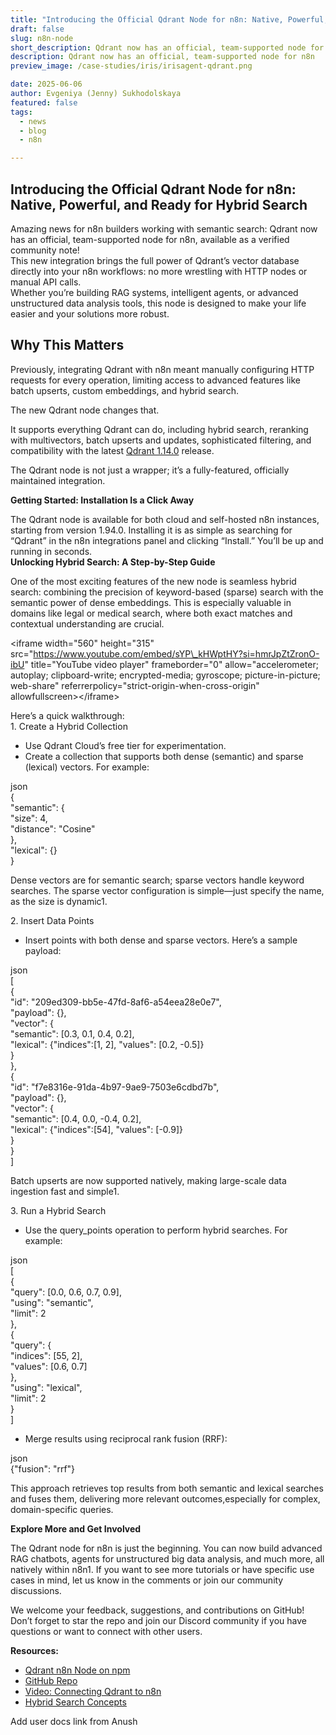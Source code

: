 ```yaml
---
title: "​​Introducing the Official Qdrant Node for n8n: Native, Powerful, and Ready for Hybrid Search" 
draft: false
slug: n8n-node
short_description: Qdrant now has an official, team-supported node for n8n
description: Qdrant now has an official, team-supported node for n8n
preview_image: /case-studies/iris/irisagent-qdrant.png

date: 2025-06-06
author: Evgeniya (Jenny) Sukhodolskaya 
featured: false
tags:
  - news
  - blog
  - n8n

---
```


## ​​Introducing the Official Qdrant Node for n8n: Native, Powerful, and Ready for Hybrid Search 
Amazing news for n8n builders working with semantic search: Qdrant now has an official, team-supported node for n8n, available as a verified community note\!   
This new integration brings the full power of Qdrant’s vector database directly into your n8n workflows: no more wrestling with HTTP nodes or manual API calls.   
Whether you’re building RAG systems, intelligent agents, or advanced unstructured data analysis tools, this node is designed to make your life easier and your solutions more robust.

## **Why This Matters**

Previously, integrating Qdrant with n8n meant manually configuring HTTP requests for every operation, limiting access to advanced features like batch upserts, custom embeddings, and hybrid search. 

The new Qdrant node changes that. 

It supports everything Qdrant can do, including hybrid search, reranking with multivectors, batch upserts and updates, sophisticated filtering, and compatibility with the latest [Qdrant 1.14.0](https://qdrant.tech/blog/qdrant-1.14.x/) release.

The Qdrant node is not just a wrapper; it’s a fully-featured, officially maintained integration. 

**Getting Started: Installation Is a Click Away**

The Qdrant node is available for both cloud and self-hosted n8n instances, starting from version 1.94.0. Installing it is as simple as searching for “Qdrant” in the n8n integrations panel and clicking “Install.” You’ll be up and running in seconds.  
**Unlocking Hybrid Search: A Step-by-Step Guide**

One of the most exciting features of the new node is seamless hybrid search: combining the precision of keyword-based (sparse) search with the semantic power of dense embeddings. This is especially valuable in domains like legal or medical search, where both exact matches and contextual understanding are crucial.

\<iframe width="560" height="315" src="https://www.youtube.com/embed/sYP\_kHWptHY?si=hmrJpZtZronO-ibU" title="YouTube video player" frameborder="0" allow="accelerometer; autoplay; clipboard-write; encrypted-media; gyroscope; picture-in-picture; web-share" referrerpolicy="strict-origin-when-cross-origin" allowfullscreen\>\</iframe\>

Here’s a quick walkthrough:  
1\. Create a Hybrid Collection

* Use Qdrant Cloud’s free tier for experimentation.  
* Create a collection that supports both dense (semantic) and sparse (lexical) vectors. For example:

json  
{  
  "semantic": {  
    "size": 4,  
    "distance": "Cosine"  
  },  
  "lexical": {}  
}

Dense vectors are for semantic search; sparse vectors handle keyword searches. The sparse vector configuration is simple—just specify the name, as the size is dynamic1.

2\. Insert Data Points

* Insert points with both dense and sparse vectors. Here’s a sample payload:

json  
\[  
  {  
    "id": "209ed309-bb5e-47fd-8af6-a54eea28e0e7",  
    "payload": {},  
    "vector": {  
      "semantic": \[0.3, 0.1, 0.4, 0.2\],  
      "lexical": {"indices":\[1, 2\], "values": \[0.2, \-0.5\]}  
    }  
  },  
  {  
    "id": "f7e8316e-91da-4b97-9ae9-7503e6cdbd7b",  
    "payload": {},  
    "vector": {  
      "semantic": \[0.4, 0.0, \-0.4, 0.2\],  
      "lexical": {"indices":\[54\], "values": \[\-0.9\]}  
    }  
  }  
\]

Batch upserts are now supported natively, making large-scale data ingestion fast and simple1.

3\. Run a Hybrid Search

* Use the query\_points operation to perform hybrid searches. For example:

json  
\[  
  {  
    "query": \[0.0, 0.6, 0.7, 0.9\],  
    "using": "semantic",  
    "limit": 2  
  },  
  {  
    "query": {  
      "indices": \[55, 2\],  
      "values": \[0.6, 0.7\]  
    },  
    "using": "lexical",  
    "limit": 2  
  }  
\]

* Merge results using reciprocal rank fusion (RRF):

json  
{"fusion": "rrf"}

This approach retrieves top results from both semantic and lexical searches and fuses them, delivering more relevant outcomes,especially for complex, domain-specific queries.

**Explore More and Get Involved**

The Qdrant node for n8n is just the beginning. You can now build advanced RAG chatbots, agents for unstructured big data analysis, and much more, all natively within n8n1. If you want to see more tutorials or have specific use cases in mind, let us know in the comments or join our community discussions.

We welcome your feedback, suggestions, and contributions on GitHub\! Don’t forget to star the repo and join our Discord community if you have questions or want to connect with other users.

**Resources:**

* [Qdrant n8n Node on npm](https://www.npmjs.com/package/n8n-nodes-qdrant)  
* [GitHub Repo](https://github.com/qdrant/n8n-nodes-qdrant)  
* [Video: Connecting Qdrant to n8n](https://youtu.be/fYMGpXyAsfQ?feature=shared&t=194)  
* [Hybrid Search Concepts](https://qdrant.tech/documentation/concepts/search/)

 

Add user docs link from Anush 